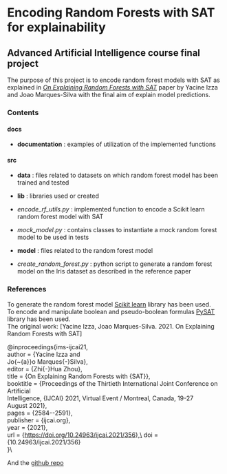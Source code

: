 # Encoding Random Forests with SAT for explainability
## Advanced Artificial Intelligence course final project
The purpose of this project is to encode random forest models with SAT as explained in [*On Explaining Random Forests with SAT*](https://www.ijcai.org/proceedings/2021/0356.pdf) paper by Yacine Izza and Joao Marques-Silva with the final aim of explain model predictions.
### Contents

#### docs
* **documentation** : examples of utilization of the implemented functions


#### src 
* **data** : files related to datasets on which random forest model has been trained and tested
* **lib** : libraries used or created
* *encode_rf_utils.py* : implemented function to encode a Scikit learn random forest model with SAT
* *mock_model.py* : contains classes to instantiate a mock random forest model to be used in tests

* **model** : files related to the random forest model
* *create_random_forest.py* : python script to generate a random forest model on the Iris dataset as described in the reference paper

### References
To generate the random forest model [Scikit learn](https://scikit-learn.org/stable/) library has been used.\
To encode and manipulate boolean and pseudo-boolean formulas [PySAT](https://pysathq.github.io/) library has been used.\
The original work: [Yacine Izza, Joao Marques-Silva. 2021. On Explaining Random Forests with SAT]

@inproceedings{ims-ijcai21,\
  author       = {Yacine Izza and\
                  Jo{\~{a}}o Marques{-}Silva},\
  editor       = {Zhi{-}Hua Zhou},\
  title        = {On Explaining Random Forests with {SAT}},\
  booktitle    = {Proceedings of the Thirtieth International Joint Conference on Artificial\
                  Intelligence, {IJCAI} 2021, Virtual Event / Montreal, Canada, 19-27\
                  August 2021},\
  pages        = {2584--2591},\
  publisher    = {ijcai.org},\
  year         = {2021},\
  url          = {https://doi.org/10.24963/ijcai.2021/356},\
  doi          = {10.24963/ijcai.2021/356}\
}\

And the [github repo](https://github.com/yizza91/RFxpl)
